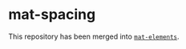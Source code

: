 # mat-spacing

This repository has been merged into [`mat-elements`](https://github.com/expandjs/mat-elements).
